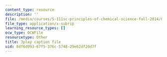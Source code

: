 ```yaml
---
content_type: resource
description: ''
file: /media/courses/5-111sc-principles-of-chemical-science-fall-2014/8df6d99367f5376c574829e62df20d7f_ZZ6jwuBJxc.srt
file_type: application/x-subrip
learning_resource_types: []
ocw_type: OCWFile
resourcetype: Other
title: 3play caption file
uid: 8df6d993-67f5-376c-5748-29e62df20d7f
---
```

